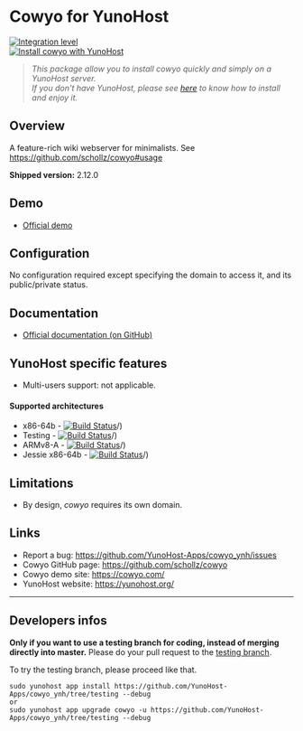 # Cowyo for YunoHost

[![Integration level](https://dash.yunohost.org/integration/cowyo.svg)](https://ci-apps.yunohost.org/ci/apps/cowyo/)  
[![Install cowyo with YunoHost](https://install-app.yunohost.org/install-with-yunohost.png)](https://install-app.yunohost.org/?app=cowyo)

> *This package allow you to install cowyo quickly and simply on a YunoHost server.  
If you don't have YunoHost, please see [here](https://yunohost.org/#/install) to know how to install and enjoy it.*

## Overview
A feature-rich wiki webserver for minimalists. See https://github.com/schollz/cowyo#usage

**Shipped version:** 2.12.0

## Demo

* [Official demo](https://cowyo.com/)

## Configuration

No configuration required except specifying the domain to access it, and its public/private status.

## Documentation

 * [Official documentation (on GitHub)](https://github.com/schollz/cowyo/blob/master/README.md)

## YunoHost specific features

 * Multi-users support: not applicable.

#### Supported architectures

* x86-64b - [![Build Status](https://ci-apps.yunohost.org/ci/logs/cowyo%20%28Apps%29.svg)](https://ci-apps.yunohost.org/ci/apps/cowyo/)/)
* Testing - [![Build Status](https://ci-apps-unstable.yunohost.org/ci/logs/cowyo%20%28Apps%29.svg)](https://ci-apps-unstable.yunohost.org/ci/apps/cowyo/)/)
* ARMv8-A - [![Build Status](https://ci-apps-arm.yunohost.org/ci/logs/cowyo%20(Community)%20(%7EARM%7E).svg)](https://ci-apps-arm.yunohost.org/ci/apps/cowyo/)/)
* Jessie x86-64b - [![Build Status](https://ci-stretch.nohost.me/ci/logs/cowyo%20(Apps).svg)](https://ci-stretch.nohost.me/ci/apps/cowyo/)/)

## Limitations

 * By design, *cowyo* requires its own domain.

## Links

 * Report a bug: https://github.com/YunoHost-Apps/cowyo_ynh/issues
 * Cowyo GitHub page: https://github.com/schollz/cowyo
 * Cowyo demo site: https://cowyo.com/
 * YunoHost website: https://yunohost.org/

---

Developers infos
----------------

**Only if you want to use a testing branch for coding, instead of merging directly into master.**
Please do your pull request to the [testing branch](https://github.com/YunoHost-Apps/cowyo_ynh/tree/testing).

To try the testing branch, please proceed like that.
```
sudo yunohost app install https://github.com/YunoHost-Apps/cowyo_ynh/tree/testing --debug
or
sudo yunohost app upgrade cowyo -u https://github.com/YunoHost-Apps/cowyo_ynh/tree/testing --debug
```
